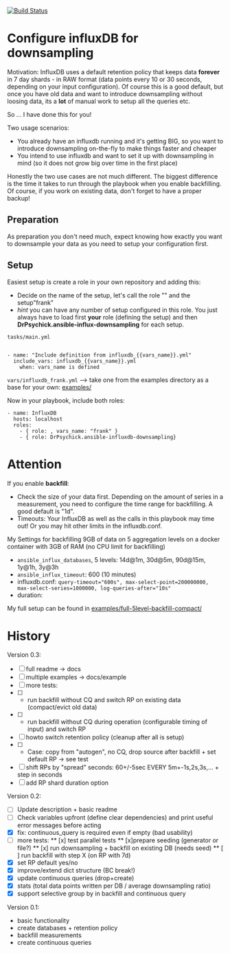 [![Build Status](https://travis-ci.org/DrPsychick/ansible-influx-downsampling.svg?branch=master)](https://travis-ci.org/DrPsychick/ansible-influx-downsampling)

Configure influxDB for downsampling
===================================

Motivation:
InfluxDB uses a default retention policy that keeps data **forever** in 7 day shards - in RAW format (data points every 10 or 30 seconds, depending on your input configuration).
Of course this is a good default, but once you have old data and want to introduce downsampling without loosing data, its a **lot** of manual work to setup all the queries etc.

So ... I have done this for you!

Two usage scenarios:
* You already have an influxdb running and it's getting BIG, so you want to introduce downsampling on-the-fly to make things faster and cheaper
* You intend to use influxdb and want to set it up with downsampling in mind (so it does not grow big over time in the first place)

Honestly the two use cases are not much different. The biggest difference is the time it takes to run through the playbook when you enable backfilling. Of course, if you work on existing data, don't forget to have a proper backup!

Preparation
-----------
As preparation you don't need much, expect knowing how exactly you want to downsample your data as you need to setup your configuration first.

Setup
-----

Easiest setup is create a role in your own repository and adding this:
* Decide on the name of the setup, let's call the role "" and the setup"frank"
* *hint* you can have any number of setup configured in this role. You just always have to load first **your** role (defining the setup) and then **DrPsychick.ansible-influx-downsampling** for each setup.

`tasks/main.yml`
```---

- name: "Include definition from influxdb_{{vars_name}}.yml"
  include_vars: influxdb_{{vars_name}}.yml
    when: vars_name is defined
```

`vars/influxdb_frank.yml`
--> take one from the examples directory as a base for your own: [examples/](examples/)

Now in your playbook, include both roles:
```
- name: InfluxDB 
  hosts: localhost
  roles: 
    - { role: , vars_name: "frank" }
    - { role: DrPsychick.ansible-influxdb-downsampling}
```


Attention
=========
If you enable **backfill**:
* Check the size of your data first. Depending on the amount of series in a measurement, you need to configure the time range for backfilling. A good default is "1d".
* Timeouts: Your InfluxDB as well as the calls in this playbook may time out! Or you may hit other limits in the influxdb.conf.

My Settings for backfilling 9GB of data on 5 aggregation levels on a docker container with 3GB of RAM (no CPU limit for backfilling)
* `ansible_influx_databases`, 5 levels: 14d@1m, 30d@5m, 90d@15m, 1y@1h, 3y@3h
* `ansible_influx_timeout`: 600 (10 minutes)
* influxdb.conf: `query-timeout="600s", max-select-point=200000000, max-select-series=1000000, log-queries-after="10s"`
* duration:

My full setup can be found in [examples/full-5level-backfill-compact/](examples/full-5level-backfill-compact/)

History
=======

Version 0.3:

* [ ] full readme -> docs
* [ ] multiple examples -> docs/example
* [ ] more tests:
* [ ] * run backfill without CQ and switch RP on existing data (compact/evict old data)
* [ ] * run backfill without CQ during operation (configurable timing of input) and switch RP
* [ ] howto switch retention policy (cleanup after all is setup)
* [ ] * Case: copy from "autogen", no CQ, drop source after backfill + set default RP -> see test
* [ ] shift RPs by "spread" seconds: 60+/-5sec EVERY 5m+-1s,2s,3s,... + step in seconds
* [ ] add RP shard duration option

Version 0.2:

* [ ] Update description + basic readme
* [ ] Check variables upfront (define clear dependencies) and print useful error messages before acting
* [x] fix: continuous_query is required even if empty (bad usability)
* [ ] more tests: 
** [x] test parallel tests
** [x]prepare seeding (generator or file?)
** [x] run downsampling + backfill on existing DB (needs seed)
** [ ] run backfill with step X (on RP with 7d)
* [x] set RP default yes/no
* [x] improve/extend dict structure (BC break!)
* [x] update continuous queries (drop+create)
* [x] stats (total data points written per DB / average downsampling ratio)
* [x] support selective group by in backfill and continuous query

Version 0.1:

* basic functionality
* create databases + retention policy
* backfill measurements
* create continuous queries
